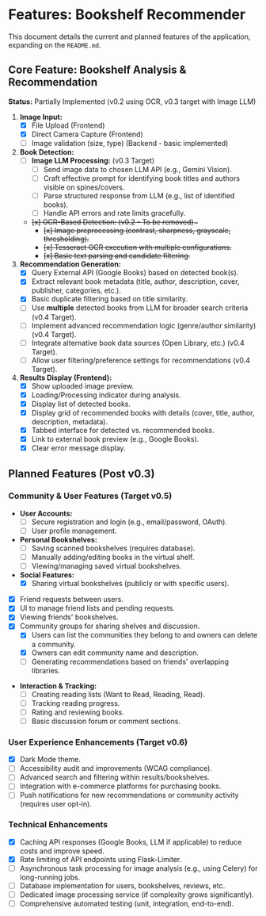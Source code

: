 # Features: Bookshelf Recommender

This document details the current and planned features of the application, expanding on the `README.md`.

## Core Feature: Bookshelf Analysis & Recommendation

**Status:** Partially Implemented (v0.2 using OCR, v0.3 target with Image LLM)

1.  **Image Input:**
    *   [x] File Upload (Frontend)
    *   [x] Direct Camera Capture (Frontend)
    *   [ ] Image validation (size, type) (Backend - basic implemented)
2.  **Book Detection:**
    *   [ ] **Image LLM Processing:** (v0.3 Target)
        *   [ ] Send image data to chosen LLM API (e.g., Gemini Vision).
        *   [ ] Craft effective prompt for identifying book titles and authors visible on spines/covers.
        *   [ ] Parse structured response from LLM (e.g., list of identified books).
        *   [ ] Handle API errors and rate limits gracefully.
    *   ~~[x] OCR-Based Detection: (v0.2 - To be removed)~~~
        *   ~~[x] Image preprocessing (contrast, sharpness, grayscale, thresholding).~~
        *   ~~[x] Tesseract OCR execution with multiple configurations.~~
        *   ~~[x] Basic text parsing and candidate filtering.~~
3.  **Recommendation Generation:**
    *   [x] Query External API (Google Books) based on detected book(s).
    *   [x] Extract relevant book metadata (title, author, description, cover, publisher, categories, etc.).
    *   [x] Basic duplicate filtering based on title similarity.
    *   [ ] Use **multiple** detected books from LLM for broader search criteria (v0.4 Target).
    *   [ ] Implement advanced recommendation logic (genre/author similarity) (v0.4 Target).
    *   [ ] Integrate alternative book data sources (Open Library, etc.) (v0.4 Target).
    *   [ ] Allow user filtering/preference settings for recommendations (v0.4 Target).
4.  **Results Display (Frontend):**
    *   [x] Show uploaded image preview.
    *   [x] Loading/Processing indicator during analysis.
    *   [x] Display list of detected books.
    *   [x] Display grid of recommended books with details (cover, title, author, description, metadata).
    *   [x] Tabbed interface for detected vs. recommended books.
    *   [x] Link to external book preview (e.g., Google Books).
    *   [x] Clear error message display.

## Planned Features (Post v0.3)

### Community & User Features (Target v0.5)

*   **User Accounts:**
    *   [ ] Secure registration and login (e.g., email/password, OAuth).
    *   [ ] User profile management.
*   **Personal Bookshelves:**
    *   [ ] Saving scanned bookshelves (requires database).
    *   [ ] Manually adding/editing books in the virtual shelf.
    *   [ ] Viewing/managing saved virtual bookshelves.
*   **Social Features:**
    *   [x] Sharing virtual bookshelves (publicly or with specific users).
*   [x] Friend requests between users.
*   [x] UI to manage friend lists and pending requests.
*   [x] Viewing friends' bookshelves.
*   [x] Community groups for sharing shelves and discussion.
    *   [x] Users can list the communities they belong to and owners can delete a community.
    *   [x] Owners can edit community name and description.
    *   [ ] Generating recommendations based on friends' overlapping libraries.
*   **Interaction & Tracking:**
    *   [ ] Creating reading lists (Want to Read, Reading, Read).
    *   [ ] Tracking reading progress.
    *   [ ] Rating and reviewing books.
    *   [ ] Basic discussion forum or comment sections.

### User Experience Enhancements (Target v0.6)

*   [x] Dark Mode theme.
*   [ ] Accessibility audit and improvements (WCAG compliance).
*   [ ] Advanced search and filtering within results/bookshelves.
*   [ ] Integration with e-commerce platforms for purchasing books.
*   [ ] Push notifications for new recommendations or community activity (requires user opt-in).

### Technical Enhancements

*   [x] Caching API responses (Google Books, LLM if applicable) to reduce costs and improve speed.
*   [x] Rate limiting of API endpoints using Flask-Limiter.
*   [ ] Asynchronous task processing for image analysis (e.g., using Celery) for long-running jobs.
*   [ ] Database implementation for users, bookshelves, reviews, etc.
*   [ ] Dedicated image processing service (if complexity grows significantly).
*   [ ] Comprehensive automated testing (unit, integration, end-to-end). 
